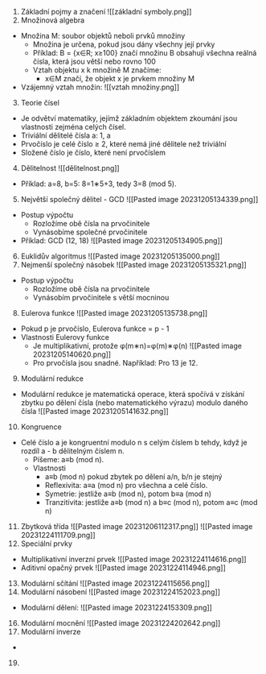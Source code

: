 1. Základní pojmy a značení
![[základní symboly.png]]
2. Množinová algebra
- Množina M: soubor objektů neboli prvků množiny
	- Množina je určena, pokud jsou dány všechny její prvky
	- Příklad: B = {x∈R; x≥100} značí množinu B obsahují všechna reálná čísla, která jsou větší nebo rovno 100
	- Vztah objektu x k množině M značíme:
		- x∈M značí, že objekt x je prvkem množiny M
- Vzájemný vztah množin:
![[vztah množiny.png]]
3. Teorie čísel
- Je odvětví matematiky, jejímž základním objektem zkoumání jsou vlastnosti zejména celých čísel.
- Triviální dělitelé čísla a: 1, a
- Prvočíslo je celé číslo ≥ 2, které nemá jiné dělitele než triviální
- Složené číslo je číslo, které není prvočíslem
4. Dělitelnost
![[dělitelnost.png]]
-  Příklad: a=8, b=5: 8=1∗5+3, tedy 3=8 (mod 5).
5. Největší společný dělitel - GCD
![[Pasted image 20231205134339.png]]
- Postup výpočtu
	- Rozložíme obě čísla na prvočinitele
	- Vynásobíme společné prvočinitele
- Příklad: GCD (12, 18)
![[Pasted image 20231205134905.png]]
6. Euklidův algoritmus
![[Pasted image 20231205135000.png]]
7. Nejmenší společný násobek
![[Pasted image 20231205135321.png]]
- Postup výpočtu
	- Rozložíme obě čísla na prvočinitele
	- Vynásobím prvočinitele s větší mocninou
8. Eulerova funkce
![[Pasted image 20231205135738.png]]
- Pokud p je prvočíslo, Eulerova funkce = p - 1
- Vlastnosti Eulerovy funkce
	- Je multiplikativní, protože φ(m∗n)=φ(m)∗φ(n)
![[Pasted image 20231205140620.png]]
	-  Pro prvočísla jsou snadné. Například: Pro 13 je 12.
9. Modulární redukce
- Modulární redukce je matematická operace, která spočívá v získání zbytku po dělení čísla (nebo matematického výrazu) modulo daného čísla
![[Pasted image 20231205141632.png]]
10. Kongruence
- Celé číslo a je kongruentní modulo n s celým číslem b tehdy, když je rozdíl a - b dělitelným číslem n.
	- Píšeme: a≡b (mod n).
	- Vlastnosti
		- a≡b (mod n) pokud zbytek po dělení a/n, b/n je stejný
		- Reflexivita: a≡a (mod n) pro všechna a celé číslo.
		- Symetrie: jestliže a≡b (mod n), potom b≡a (mod n)
		- Tranzitivita: jestliže a≡b (mod n) a b≡c (mod n), potom a≡c (mod n)
11. Zbytková třída
![[Pasted image 20231206112317.png]]
![[Pasted image 20231224111709.png]]
12. Speciální prvky
- Multiplikativní inverzní prvek
![[Pasted image 20231224114616.png]]
- Aditivní opačný prvek
![[Pasted image 20231224114946.png]]
13. Modulární sčítání
![[Pasted image 20231224115656.png]]
15. Modulární násobení
![[Pasted image 20231224152023.png]]
- Modulární dělení:
![[Pasted image 20231224153309.png]]
16. Modulární mocnění
![[Pasted image 20231224202642.png]]
17. Modulární inverze
- 
19. 